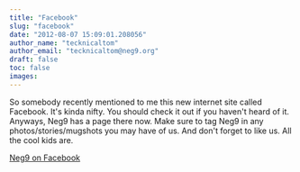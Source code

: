 ```yaml
---
title: "Facebook"
slug: "facebook"
date: "2012-08-07 15:09:01.208056"
author_name: "tecknicaltom"
author_email: "tecknicaltom@neg9.org"
draft: false
toc: false
images:
---
```


So somebody recently mentioned to me this new internet site called Facebook. It's kinda nifty. You should check it out if you haven't heard of it. Anyways, Neg9 has a page there now. Make sure to tag Neg9 in any photos/stories/mugshots you may have of us. And don't forget to like us. All the cool kids are.

[Neg9 on Facebook](https://www.facebook.com/neg9.org)
